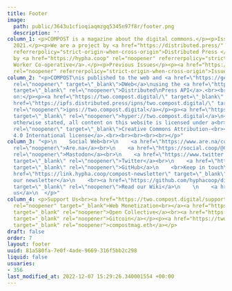```yaml
---
title: Footer
image:
  path: public/3643u1cfioqiaqmzgq5345n97f8r/footer.png
  description: ''
column_1: <p>COMPOST is a magazine about the digital commons.</p><p>Issue 02, September
  2021.</p><p>We are a project by <a href="https://distributed.press/" rel="noopener"
  referrerpolicy="strict-origin-when-cross-origin">Distributed Press </a>and hosted
  by <a href="https://hypha.coop" rel="noopener" referrerpolicy="strict-origin-when-cross-origin">Hypha
  Worker Co-operative</a>.</p><p>Previous Issues</p><p><a href="https://one.compost.digital"
  rel="noopener" referrerpolicy="strict-origin-when-cross-origin">Issue 01</a></p>
column_2: "<p>COMPOST\nis published to the web and <a href=\"https://getdweb.net/\"
  rel=\"noopener\" target=\"_blank\">DWeb</a>\nusing the <a href=\"https://github.com/hyphacoop/api.distributed.press\"
  target=\"_blank\" rel=\"noopener\">Distributed\nPress API</a>.<br><br>\n\n\n\t\n\t\n\t\n\t\n\n</p><p>Read\nit
  on:</p><p><a href=\"https://two.compost.digital/\" target=\"_blank\" rel=\"noopener\">https://two.compost.digital</a></p><p><a
  href=\"https://ipfs.distributed.press/ipns/two.compost.digital/\" target=\"_blank\"
  rel=\"noopener\">ipns://two.compost.digital</a></p><p><a href=\"https://hyper.distributed.press/two.compost.digital/\"
  target=\"_blank\" rel=\"noopener\">hyper://two.compost.digital</a>\n</p><p>Unless
  otherwise stated, all content on this website is licensed under a<br> <a href=\"https://creativecommons.org/licenses/by-sa/4.0/\"
  rel=\"noopener\" target=\"_blank\">Creative Commons Attribution-<br><br>ShareAlike
  4.0 International license</a>.<br><br><br><br><br></p>"
column_3: "<p>\n    Social Web<br>\n    <a href=\"https://www.are.na/compost/\" target=\"_blank\"
  rel=\"noopener\">Are.na</a><br>\n    <a href=\"https://social.coop/@COMPOST\" target=\"_blank\"
  rel=\"noopener\">Mastodon</a><br>\n    <a href=\"https://www.twitter.com/COMPOSTmag\"
  target=\"_blank\" rel=\"noopener\">Twitter</a><br>\n    <a href=\"https://github.com/hyphacoop/two.compost.digital\"
  target=\"_blank\" rel=\"noopener\">GitHub</a>\n    <br>Keep in touch\n    <br><a
  href=\"https://link.hypha.coop/compost-newsletter\" target=\"_blank\" rel=\"noopener\">Join
  our newsletter</a>\n    <br><a href=\"https://github.com/hyphacoop/distributed-press-organizing/wiki\"
  target=\"_blank\" rel=\"noopener\">Read our Wiki</a>\n    \n    <a href=\"mailto:hello@compost.digital\">Email
  us</a>\n  </p>"
column_4: <p>Support Us<br><a href="https://two.compost.digital/support-us/#web-monetization"
  rel="noopener" target="_blank">Web Monetization<br></a><a href="https://opencollective.com/compost"
  target="_blank" rel="noopener">Open Collective</a><br><a href="https://gitcoin.co/grants/1385/compost"
  target="_blank" rel="noopener">Gitcoin</a></p><p><a href="https://two.compost.digital/support-us/"
  target="_blank" rel="noopener">compostmag.eth</a></p>
draft: false
order: 7
layout: footer
uuid: 81a580fa-7e0f-4ade-9669-316f5bb2c298
liquid: false
usuaries:
- 356
last_modified_at: 2022-12-07 15:29:26.340001554 +00:00
---
```

